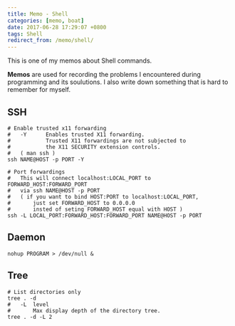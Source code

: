 ```yaml
---
title: Memo - Shell
categories: [memo, boat]
date: 2017-06-28 17:29:07 +0800
tags: Shell
redirect_from: /memo/shell/
---
```


This is one of my memos about Shell commands.

**Memos** are used for recording the problems I encountered during programming and its soulutions. I also write down something that is hard to remember for myself.

<!--shoreline-->

## SSH

``` shell
# Enable trusted x11 forwarding
#   -Y      Enables trusted X11 forwarding.  
#           Trusted X11 forwardings are not subjected to 
#           the X11 SECURITY extension controls.
#   ( man ssh )
ssh NAME@HOST -p PORT -Y

# Port forwardings
#   This will connect localhost:LOCAL_PORT to FORWARD_HOST:FORWARD_PORT
#   via ssh NAME@HOST -p PORT
#   ( if you want to bind HOST:PORT to localhost:LOCAL_PORT,
#       just set FORWARD_HOST to 0.0.0.0 
#       insted of seting FORWARD_HOST equal with HOST )
ssh -L LOCAL_PORT:FORWARD_HOST:FORWARD_PORT NAME@HOST -p PORT
```

## Daemon

``` shell
nohup PROGRAM > /dev/null &
```

## Tree

``` shell
# List directories only
tree . -d
#   -L  level
#       Max display depth of the directory tree.
tree . -d -L 2
```